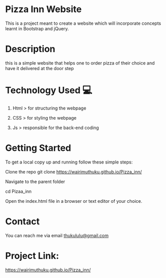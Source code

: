 # Pizza Inn Website

This is a project meant to create a website which will incorporate concepts learnt in Bootstrap and jQuery.

# Description

this is a simple website that helps one to order pizza of their choice and have it delivered at the door step

# Technology Used <span style='font-size:30px;'>&#128187;</span>

1. Html > for structuring the webpage

2. CSS > for styling the webpage

3. Js > responsible for the back-end coding

# Getting Started

To get a local copy up and running follow these simple steps:

Clone the repo git clone https://wairimuthuku.github.io/Pizza_inn/

Navigate to the parent folder

cd Pizaa_inn

Open the index.html file in a browser or text editor of your choice.

# Contact

You can reach me via email thukululu@gmail.com

# Project Link:

https://wairimuthuku.github.io/Pizza_inn/
